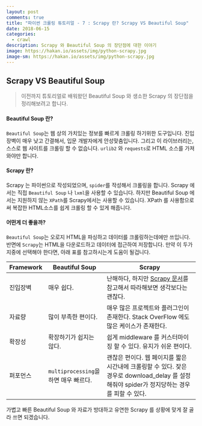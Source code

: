 ```yaml
---
layout: post
comments: true
title: "파이썬 크롤링 튜토리얼 - 7 : Scrapy 란? Scrapy VS Beautiful Soup"
date: 2018-06-15
categories:
  - crawl
description: Scrapy 와 Beautiful Soup 의 장단점에 대한 이야기
image: https://hakan.io/assets/img/python-scrapy.jpg
image-sm: https://hakan.io/assets/img/python-scrapy.jpg
---
```

## Scrapy VS Beautiful Soup
> 이전까지 튜토리얼로 배워왔던 Beautiful Soup 와 생소한 Scrapy 의 장단점을 정리해보려고 합니다.

#### Beautiful Soup 란?
`Beautiful Soup`는 웹 상의 가치있는 정보를 빠르게 크롤링 하기위한 도구입니다. 진입 장벽이 매우 낮고 간결해서, 입문 개발자에게 안성맞춤입니다. 그리고
이 라이브러리는, 스스로 웹 사이트를 크롤링 할 수 없습니다. `urlib2` 와 `requests`로 HTML 소스를 가져와야만 합니다.

#### Scrapy 란?
Scrapy 는 파이썬으로 작성되었으며, `spider`를 작성해서 크롤링을 합니다. Scrapy 에서는 직접 `Beautiful Soup` 나 `lxml`을 사용할 수 있습니다. 하지만 Beautiful Soup 에서는 지원하지 않는 `XPath`를 Scrapy에서는 사용할 수 있습니다. XPath 를 사용함으로써 복잡한 HTML소스를 쉽게 크롤링 할 수 있게 해줍니다.

#### 어떤게 더 좋을까?
`Beautiful Soup`는 오로지 HTML을 파싱하고 데이터를 크롤링하는데에만 쓰입니다. 반면에 `Scrapy`는 HTML을 다운로드하고 데이터에 접근하여 저장합니다. 만약 이 두가지중에 선택해야 한다면, 아래 표를 참고하시는게 도움이 될겁니다.

|Framework| Beautiful Soup | Scrapy |
|--|--|--|
| 진입장벽 | 매우 쉽다. | 난해하다, 하지만 [Scrapy 문서](https://doc.scrapy.org/en/1.5/intro/tutorial.html)를 참고해서 따라해보면 생각보다는 괜찮다.
| 자료량 | 많이 부족한 편이다. | 매우 많은 프로젝트와 플러그인이 존재한다. Stack OverFlow 에도 많은 케이스가 존재한다.
| 확장성 | 확장하기가 쉽지는 않다. | 쉽게 middleware 를 커스터마이징 할 수 있다. 유지가 쉬운 편이다.
| 퍼포먼스 | `multiprocessing`을 하면 매우 빠르다.| 괜찮은 편이다. 웹 페이지를 짧은 시간내에 크롤링할 수 있다. 잦은 경우로 download_delay 를 설정해줘야 spider가 정지당하는 경우를 피할 수 있다.

가볍고 빠른 Beautiful Soup 와 자료가 방대하고 유연한 Scrapy 를 상황에 맞게 잘 골라 쓰면 되겠습니다.